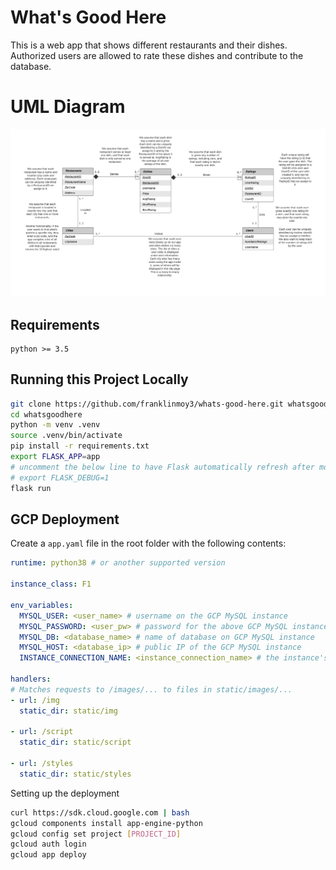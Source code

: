 # What's Good Here
This is a web app that shows different restaurants and their dishes. Authorized users are allowed to rate these dishes and contribute to the database. 

# UML Diagram
![UML Diagram](media/UML_Diagram.png)

## Requirements
```
python >= 3.5
```

## Running this Project Locally
```bash
git clone https://github.com/franklinmoy3/whats-good-here.git whatsgoodhere
cd whatsgoodhere
python -m venv .venv
source .venv/bin/activate
pip install -r requirements.txt
export FLASK_APP=app
# uncomment the below line to have Flask automatically refresh after modifying a Python file
# export FLASK_DEBUG=1
flask run
```

## GCP Deployment
Create a `app.yaml` file in the root folder with the following contents:
```yaml
runtime: python38 # or another supported version

instance_class: F1

env_variables:
  MYSQL_USER: <user_name> # username on the GCP MySQL instance
  MYSQL_PASSWORD: <user_pw> # password for the above GCP MySQL instance user
  MYSQL_DB: <database_name> # name of database on GCP MySQL instance
  MYSQL_HOST: <database_ip> # public IP of the GCP MySQL instance
  INSTANCE_CONNECTION_NAME: <instance_connection_name> # the instance's connection name

handlers:
# Matches requests to /images/... to files in static/images/...
- url: /img
  static_dir: static/img

- url: /script
  static_dir: static/script

- url: /styles
  static_dir: static/styles
```

Setting up the deployment
```bash
curl https://sdk.cloud.google.com | bash
gcloud components install app-engine-python
gcloud config set project [PROJECT_ID]
gcloud auth login
gcloud app deploy
```

